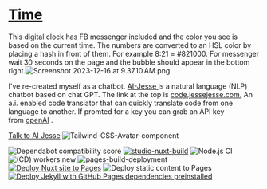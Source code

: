 # <a href="https://clock.sudo-self.com/">Time</a>
This digital clock has FB messenger included and the color you see is based on the current time. The numbers are converted to an HSL color by placing a hash in front of them. For example  8:21 = #821000. For messenger wait 30 seconds on the page and the bubble should appear in the bottom right.![Screenshot 2023-12-16 at 9.37.10 AM.png](/Screenshot%202023-12-16%20at%209.37.10%E2%80%AFAM.png)

  I've re-created myself as a chatbot.&nbsp;<a href="https://ai.jessejesse.com" class="text-primary">AI-Jesse&nbsp;</a>is a natural language (NLP) chatbot based on chat GPT. The link at the top is&nbsp;<a href="https://code.jessejesse.com" class="text-primary">code.jessejesse.com.</a>&nbsp;An a.i. enabled code translator that can quickly translate code from one language to another. If promted for a key you can grab an API key from&nbsp;<a href="https://openai.com" class="text-primary">openAI</a>&nbsp;.</p>

  [Talk to AI Jesse](https://ai.jessejesse.com)
    <img src="https://pub-c1de1cb456e74d6bbbee111ba9e6c757.r2.dev/ai%20j.png" alt="Tailwind-CSS-Avatar-component" />
      <generic-panel>

![Dependabot compatibility score](https://dependabot-badges.githubapp.com/badges/compatibility_score?dependency-name=@babel/traverse&package-manager=npm_and_yarn&previous-version=7.22.5&new-version=7.23.2)
[![studio-nuxt-build](https://github.com/sudo-self/content-wind/actions/workflows/studio.yml/badge.svg)](https://github.com/sudo-self/content-wind/actions/workflows/studio.yml)
![Node.js CI](https://github.com/sudo-self/xo.JesseJesse.com/actions/workflows/node.js.yml/badge.svg?branch=main)
![(CD) workers.new](https://github.com/sudo-self/templates/actions/workflows/cd.workers-new.yml/badge.svg)
![pages-build-deployment](https://github.com/sudo-self/link-in-bio/actions/workflows/pages/pages-build-deployment/badge.svg)
[![Deploy Nuxt site to Pages](https://github.com/sudo-self/Next-Nuxt-Vue/actions/workflows/nuxtjs.yml/badge.svg)](https://github.com/sudo-self/Next-Nuxt-Vue/actions/workflows/nuxtjs.yml)
![Deploy static content to Pages](https://github.com/sudo-self/sudo-self/actions/workflows/static.yml/badge.svg)
[![Deploy Jekyll with GitHub Pages dependencies preinstalled](https://github.com/sudo-self/Jaystation-Jekyll/actions/workflows/jekyll-gh-pages.yml/badge.svg)](https://github.com/sudo-self/Jaystation-Jekyll/actions/workflows/jekyll-gh-pages.yml)

